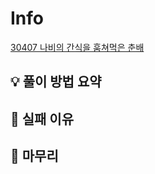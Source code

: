 # Info
[30407 나비의 간식을 훔쳐먹은 춘배](https://www.acmicpc.net/problem/30407)

## 💡 풀이 방법 요약

## 👀 실패 이유

## 🙂 마무리

